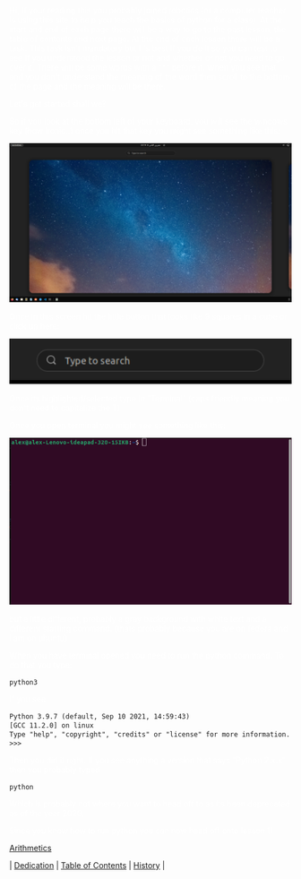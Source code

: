 <p style="color:white">Hi, If your reading this you probably joined robotics (or a computer teacher is using this site to help you teach the basics of python for a class). At the start and end of each page there will be a way to go to the past lesson, the table of contents and next page. At the end of each lesson there will be a task. This task isn't mandatory but it's best if you do it so you can test to see if you understood the lesson or not and whether or not you need to go over it. There will be some words with a "*" before it. When you see that and you don't understand the meaning of the word then scroll to the bottom of the page and the meaning will be there.</p>

<p style="color:white">Let's get started shall we?</p>

<p style="color:white">So if you look at the bottom left of your keyboard, you will see the windows key (how ironic..) once you hit that key you might see something like this:</p>

![](/resources/image1.png)

<p style="color:white">Once in this screen hit the little button that looks like 9 squares in a cube or click up here:</p>

![](/resources/image2.png)

<p style="color:white">Once its highlighted/selected type in "Terminal" (caps friendly meaning you don't need to capitalize the T)</p>

<p style="color:white">Once you open terminal you might see something like this: </p>

![](/resources/terminal.png)

<p style="color:white">but a little different, probably a gray background with white text and a different starting command. (thats probably because you are on fedora and i am on ubuntu)</p>

<p style="color:white">When you have terminal opened you need to run the python command. To do that you type:</p>

```
python3
```

<p style="color:white">If you see</p>

```
Python 3.9.7 (default, Sep 10 2021, 14:59:43) 
[GCC 11.2.0] on linux
Type "help", "copyright", "credits" or "license" for more information.
>>> 
```

<p style="color:white">Then you did it right. If you see anything a version that says "Python 2.x.x" then you probably typed </p>

```
python
```

<p style="color:white">Which is probably not where you want to head off to as its been deprecated as of the year 2020.</p>

<p style="color:white">Since you know how to run python you can now head off onto lesson 1!</p>

<p style="color:white">

 [Arithmetics](arithmetic.md)

 </p>

<p style="color:white">

| [Dedication](dedication.md) | [Table of Contents](contents.md) | [History](foreward.md) |

</p>